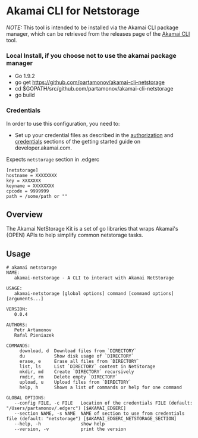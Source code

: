 # Akamai CLI for Netstorage
*NOTE:* This tool is intended to be installed via the Akamai CLI package manager, which can be retrieved from the releases page of the [Akamai CLI](https://github.com/akamai/cli) tool.

### Local Install, if you choose not to use the akamai package manager
* Go 1.9.2
* go get https://github.com/partamonov/akamai-cli-netstorage
* cd $GOPATH/src/github.com/partamonov/akamai-cli-netstorage
* go build

### Credentials
In order to use this configuration, you need to:
* Set up your credential files as described in the [authorization](https://developer.akamai.com/introduction/Prov_Creds.html) and [credentials](https://developer.akamai.com/introduction/Conf_Client.html) sections of the getting started guide on developer.akamai.com.

Expects `netstorage` section in .edgerc

```
[netstorage]
hostname = XXXXXXXX
key = XXXXXXX
keyname = XXXXXXXX
cpcode = 9999999
path = /some/path or ""
```

## Overview
The Akamai NetStorage Kit is a set of go libraries that wraps Akamai's {OPEN} APIs to help simplify common netstorage tasks.

## Usage
```shell
# akamai netstorage
NAME:
   akamai-netstorage - A CLI to interact with Akamai NetStorage

USAGE:
   akamai-netstorage [global options] command [command options] [arguments...]

VERSION:
   0.0.4

AUTHORS:
   Petr Artamonov
   Rafal Pieniazek

COMMANDS:
     download, d  Download files from `DIRECTORY`
     du           Show disk usage of `DIRECTORY`
     erase, e     Erase all files from `DIRECTORY`
     list, ls     List `DIRECTORY` content in NetStorage
     mkdir, md    Create `DIRECTORY` recursively
     rmdir, rm    Delete empty `DIRECTORY`
     upload, u    Upload files from `DIRECTORY`
     help, h      Shows a list of commands or help for one command

GLOBAL OPTIONS:
   --config FILE, -c FILE   Location of the credentials FILE (default: "/Users/partamonov/.edgerc") [$AKAMAI_EDGERC]
   --section NAME, -s NAME  NAME of section to use from credentials file (default: "netstorage") [$AKAMAI_EDGERC_NETSTORAGE_SECTION]
   --help, -h               show help
   --version, -v            print the version
```
